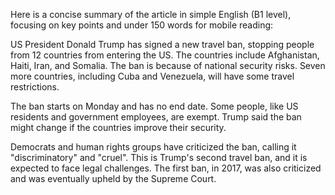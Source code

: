 Here is a concise summary of the article in simple English (B1 level), focusing on key points and under 150 words for mobile reading:

US President Donald Trump has signed a new travel ban, stopping people from 12 countries from entering the US. The countries include Afghanistan, Haiti, Iran, and Somalia. The ban is because of national security risks. Seven more countries, including Cuba and Venezuela, will have some travel restrictions.

The ban starts on Monday and has no end date. Some people, like US residents and government employees, are exempt. Trump said the ban might change if the countries improve their security.

Democrats and human rights groups have criticized the ban, calling it "discriminatory" and "cruel". This is Trump's second travel ban, and it is expected to face legal challenges. The first ban, in 2017, was also criticized and was eventually upheld by the Supreme Court.